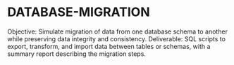# DATABASE-MIGRATION
Objective: Simulate migration of data from one database schema to another while preserving data integrity and consistency.  Deliverable: SQL scripts to export, transform, and import data between tables or schemas, with a summary report describing the migration steps.
